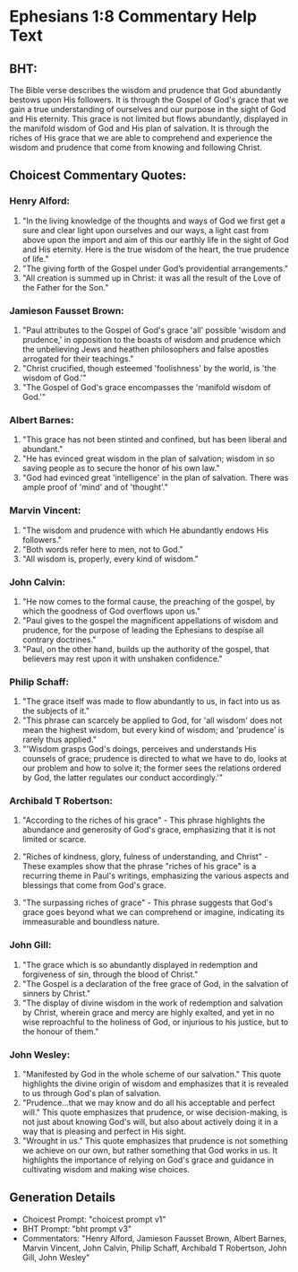 # Ephesians 1:8 Commentary Help Text

## BHT:
The Bible verse describes the wisdom and prudence that God abundantly bestows upon His followers. It is through the Gospel of God's grace that we gain a true understanding of ourselves and our purpose in the sight of God and His eternity. This grace is not limited but flows abundantly, displayed in the manifold wisdom of God and His plan of salvation. It is through the riches of His grace that we are able to comprehend and experience the wisdom and prudence that come from knowing and following Christ.

## Choicest Commentary Quotes:
### Henry Alford:
1. "In the living knowledge of the thoughts and ways of God we first get a sure and clear light upon ourselves and our ways, a light cast from above upon the import and aim of this our earthly life in the sight of God and His eternity. Here is the true wisdom of the heart, the true prudence of life." 
2. "The giving forth of the Gospel under God’s providential arrangements." 
3. "All creation is summed up in Christ: it was all the result of the Love of the Father for the Son."

### Jamieson Fausset Brown:
1. "Paul attributes to the Gospel of God's grace 'all' possible 'wisdom and prudence,' in opposition to the boasts of wisdom and prudence which the unbelieving Jews and heathen philosophers and false apostles arrogated for their teachings."
2. "Christ crucified, though esteemed 'foolishness' by the world, is 'the wisdom of God.'"
3. "The Gospel of God's grace encompasses the 'manifold wisdom of God.'"

### Albert Barnes:
1. "This grace has not been stinted and confined, but has been liberal and abundant."
2. "He has evinced great wisdom in the plan of salvation; wisdom in so saving people as to secure the honor of his own law."
3. "God had evinced great 'intelligence' in the plan of salvation. There was ample proof of 'mind' and of 'thought'."

### Marvin Vincent:
1. "The wisdom and prudence with which He abundantly endows His followers."
2. "Both words refer here to men, not to God."
3. "All wisdom is, properly, every kind of wisdom."

### John Calvin:
1. "He now comes to the formal cause, the preaching of the gospel, by which the goodness of God overflows upon us."
2. "Paul gives to the gospel the magnificent appellations of wisdom and prudence, for the purpose of leading the Ephesians to despise all contrary doctrines."
3. "Paul, on the other hand, builds up the authority of the gospel, that believers may rest upon it with unshaken confidence."

### Philip Schaff:
1. "The grace itself was made to flow abundantly to us, in fact into us as the subjects of it."
2. "This phrase can scarcely be applied to God, for 'all wisdom' does not mean the highest wisdom, but every kind of wisdom; and 'prudence' is rarely thus applied."
3. "'Wisdom grasps God's doings, perceives and understands His counsels of grace; prudence is directed to what we have to do, looks at our problem and how to solve it; the former sees the relations ordered by God, the latter regulates our conduct accordingly.'"

### Archibald T Robertson:
1. "According to the riches of his grace" - This phrase highlights the abundance and generosity of God's grace, emphasizing that it is not limited or scarce.

2. "Riches of kindness, glory, fulness of understanding, and Christ" - These examples show that the phrase "riches of his grace" is a recurring theme in Paul's writings, emphasizing the various aspects and blessings that come from God's grace.

3. "The surpassing riches of grace" - This phrase suggests that God's grace goes beyond what we can comprehend or imagine, indicating its immeasurable and boundless nature.

### John Gill:
1. "The grace which is so abundantly displayed in redemption and forgiveness of sin, through the blood of Christ."
2. "The Gospel is a declaration of the free grace of God, in the salvation of sinners by Christ."
3. "The display of divine wisdom in the work of redemption and salvation by Christ, wherein grace and mercy are highly exalted, and yet in no wise reproachful to the holiness of God, or injurious to his justice, but to the honour of them."

### John Wesley:
1. "Manifested by God in the whole scheme of our salvation." This quote highlights the divine origin of wisdom and emphasizes that it is revealed to us through God's plan of salvation.
2. "Prudence...that we may know and do all his acceptable and perfect will." This quote emphasizes that prudence, or wise decision-making, is not just about knowing God's will, but also about actively doing it in a way that is pleasing and perfect in His sight.
3. "Wrought in us." This quote emphasizes that prudence is not something we achieve on our own, but rather something that God works in us. It highlights the importance of relying on God's grace and guidance in cultivating wisdom and making wise choices.


## Generation Details
- Choicest Prompt: "choicest prompt v1"
- BHT Prompt: "bht prompt v3"
- Commentators: "Henry Alford, Jamieson Fausset Brown, Albert Barnes, Marvin Vincent, John Calvin, Philip Schaff, Archibald T Robertson, John Gill, John Wesley"
